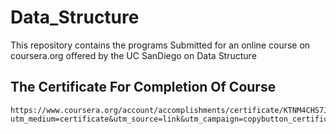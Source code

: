 # Data_Structure

This repository contains the programs Submitted for an online course on coursera.org offered by the UC SanDiego on Data Structure

## The Certificate For Completion Of Course

```
https://www.coursera.org/account/accomplishments/certificate/KTNM4CHS7JFE?utm_medium=certificate&utm_source=link&utm_campaign=copybutton_certificate
```